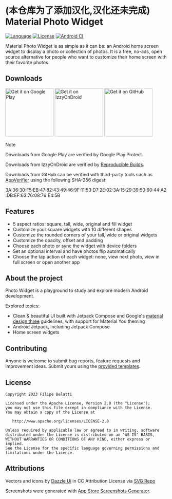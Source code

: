 (本仓库为了添加汉化,汉化还未完成)
Material Photo Widget
=====

[![Language](https://img.shields.io/badge/language-kotlin-brightgreen.svg)](https://www.github.com/fibelatti/photo-widget)
[![License](https://img.shields.io/badge/License-Apache%202.0-blue.svg)](https://opensource.org/licenses/Apache-2.0)
[![Android CI](https://github.com/fibelatti/photo-widget/workflows/Android%20CI/badge.svg)](https://github.com/fibelatti/photo-widget/actions?query=workflow%3A%22Android+CI%22)

Material Photo Widget is as simple as it can be: an Android home screen widget to display a photo or
collection of photos. It is a free, no-ads, open source alternative for people who want to customize
their home screen with their favorite photos.

Downloads
--------

<a href='https://play.google.com/store/apps/details?id=com.fibelatti.photowidget'><img alt='Get it on Google Play' src='https://play.google.com/intl/en_us/badges/images/generic/en_badge_web_generic.png' width='150' /></a>
<a href='https://apt.izzysoft.de/fdroid/index/apk/com.fibelatti.photowidget'><img alt='Get it on IzzyOnDroid' src='https://gitlab.com/IzzyOnDroid/repo/-/raw/master/assets/IzzyOnDroid.png' width='150' /></a>
<a href="https://github.com/fibelatti/photo-widget/releases/latest"><img alt="Get it on GitHub" src="https://github.com/machiav3lli/oandbackupx/blob/034b226cea5c1b30eb4f6a6f313e4dadcbb0ece4/badge_github.png" width="150"></a>

>[!Note]
>
> Downloads from Google Play are verified by Google Play Protect.
>
> Downloads from IzzyOnDroid are verified by [Reproducible Builds](https://android.izzysoft.de/articles/named/iod-rbs-mirrors-clients?lang=en).
>
> Downloads from GitHub can be verified with third-party tools such as [AppVerifier](https://github.com/soupslurpr/AppVerifier) using the following SHA-256 digest:
>
> 3A:36:30:F5:EB:47:82:43:49:46:9F:11:53:D7:2E:02:3A:15:29:39:50:60:44:A2:DB:EF:63:76:08:76:E4:5B

Features
--------

* 5 aspect ratios: square, tall, wide, original and fill widget
* Customize your square widgets with 10 different shapes
* Customize the rounded corners of your tall, wide or original widgets
* Customize the opacity, offset and padding
* Choose each photo or sync the widget with device folders
* Set an optional interval and have photos flip automatically
* Choose the tap action of each widget: none, view next photo, view in full
  screen or open another app

About the project
--------

Photo Widget is a playground to study and explore modern Android development.

Explored topics:
- Clean & beautiful UI built with Jetpack Compose and Google's [material design three](https://m3.material.io/) guidelines, with support for Material You theming
- Android Jetpack, including Jetpack Compose
- Home screen widgets

Contributing
--------

Anyone is welcome to submit bug reports, feature requests and improvement ideas. Submit yours using the [provided templates](https://github.com/fibelatti/photo-widget/issues/new/choose).

License
--------

    Copyright 2023 Filipe Belatti

    Licensed under the Apache License, Version 2.0 (the "License");
    you may not use this file except in compliance with the License.
    You may obtain a copy of the License at

       http://www.apache.org/licenses/LICENSE-2.0

    Unless required by applicable law or agreed to in writing, software
    distributed under the License is distributed on an "AS IS" BASIS,
    WITHOUT WARRANTIES OR CONDITIONS OF ANY KIND, either express or implied.
    See the License for the specific language governing permissions and
    limitations under the License.

Attributions
--------
Vectors and icons by <a href="https://dazzleui.gumroad.com/l/dazzleiconsfree?ref=svgrepo.com" target="_blank">Dazzle Ui</a> in CC Attribution License via <a href="https://www.svgrepo.com/" target="_blank">SVG Repo</a>

Screenshots were generated with <a href="https://screenshots.pro" target="_blank">App Store Screenshots Generator</a>.
